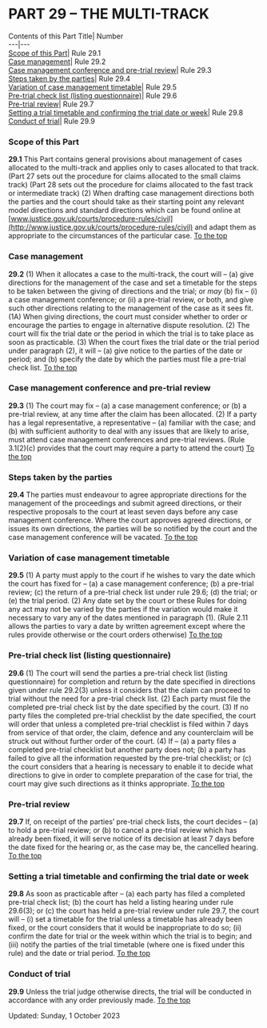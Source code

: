 # PART 29 – THE MULTI-TRACK
Contents of this Part
Title| Number  
---|---  
[Scope of this Part](https://www.justice.gov.uk/courts/procedure-rules/civil/rules/part29#29.1)| Rule 29.1  
[Case management](https://www.justice.gov.uk/courts/procedure-rules/civil/rules/part29#29.2)| Rule 29.2  
[Case management conference and pre-trial review](https://www.justice.gov.uk/courts/procedure-rules/civil/rules/part29#29.3)| Rule 29.3  
[Steps taken by the parties](https://www.justice.gov.uk/courts/procedure-rules/civil/rules/part29#29.4)| Rule 29.4  
[Variation of case management timetable](https://www.justice.gov.uk/courts/procedure-rules/civil/rules/part29#29.5)| Rule 29.5  
[Pre-trial check list (listing questionnaire)](https://www.justice.gov.uk/courts/procedure-rules/civil/rules/part29#29.6)| Rule 29.6  
[Pre-trial review](https://www.justice.gov.uk/courts/procedure-rules/civil/rules/part29#29.7)| Rule 29.7  
[Setting a trial timetable and confirming the trial date or week](https://www.justice.gov.uk/courts/procedure-rules/civil/rules/part29#29.8)| Rule 29.8  
[Conduct of trial](https://www.justice.gov.uk/courts/procedure-rules/civil/rules/part29#29.9)| Rule 29.9  
### Scope of this Part

**29.1** This Part contains general provisions about management of cases allocated to the multi-track and applies only to cases allocated to that track.
(Part 27 sets out the procedure for claims allocated to the small claims track)
(Part 28 sets out the procedure for claims allocated to the fast track or intermediate track)
(2) When drafting case management directions both the parties and the court should take as their starting point any relevant model directions and standard directions which can be found online at [www.justice.gov.uk/courts/procedure-rules/civil](http://www.justice.gov.uk/courts/procedure-rules/civil) and adapt them as appropriate to the circumstances of the particular case.
[To the top](https://www.justice.gov.uk/courts/procedure-rules/civil/rules/part29#top)
### Case management

**29.2**
(1) When it allocates a case to the multi-track, the court will –
(a) give directions for the management of the case and set a timetable for the steps to be taken between the giving of directions and the trial; or _may_
(b) fix –
(i) a case management conference; or
(ii) a pre-trial review,
or both, and give such other directions relating to the management of the case as it sees fit.
(1A) When giving directions, the court must consider whether to order or encourage the parties to engage in alternative dispute resolution.
(2) The court will fix the trial date or the period in which the trial is to take place as soon as practicable.
(3) When the court fixes the trial date or the trial period under paragraph (2), it will –
(a) give notice to the parties of the date or period; and
(b) specify the date by which the parties must file a pre-trial check list.
[To the top](https://www.justice.gov.uk/courts/procedure-rules/civil/rules/part29#top)
### Case management conference and pre-trial review

**29.3**
(1) The court may fix –
(a) a case management conference; or
(b) a pre-trial review, at any time after the claim has been allocated.
(2) If a party has a legal representative, a representative –
(a) familiar with the case; and
(b) with sufficient authority to deal with any issues that are likely to arise, must attend case management conferences and pre-trial reviews.
(Rule 3.1(2)(c) provides that the court may require a party to attend the court)
[To the top](https://www.justice.gov.uk/courts/procedure-rules/civil/rules/part29#top)
### Steps taken by the parties

**29.4** The parties must endeavour to agree appropriate directions for the management of the proceedings and submit agreed directions, or their respective proposals to the court at least seven days before any case management conference. Where the court approves agreed directions, or issues its own directions, the parties will be so notified by the court and the case management conference will be vacated.
[To the top](https://www.justice.gov.uk/courts/procedure-rules/civil/rules/part29#top)
### Variation of case management timetable

**29.5**
(1) A party must apply to the court if he wishes to vary the date which the court has fixed for –
(a) a case management conference;
(b) a pre-trial review;
(c) the return of a pre-trial check list under rule 29.6;
(d) the trial; or
(e) the trial period.
(2) Any date set by the court or these Rules for doing any act may not be varied by the parties if the variation would make it necessary to vary any of the dates mentioned in paragraph (1).
(Rule 2.11 allows the parties to vary a date by written agreement except where the rules provide otherwise or the court orders otherwise)
[To the top](https://www.justice.gov.uk/courts/procedure-rules/civil/rules/part29#top)
### Pre-trial check list (listing questionnaire)

**29.6**
(1) The court will send the parties a pre-trial check list (listing questionnaire) for completion and return by the date specified in directions given under rule 29.2(3) unless it considers that the claim can proceed to trial without the need for a pre-trial check list.
(2) Each party must file the completed pre-trial check list by the date specified by the court.
(3) If no party files the completed pre-trial checklist by the date specified, the court will order that unless a completed pre-trial checklist is filed within 7 days from service of that order, the claim, defence and any counterclaim will be struck out without further order of the court.
(4) If –
(a) a party files a completed pre-trial checklist but another party does not;
(b) a party has failed to give all the information requested by the pre-trial checklist; or
(c) the court considers that a hearing is necessary to enable it to decide what directions to give in order to complete preparation of the case for trial,
the court may give such directions as it thinks appropriate.
[To the top](https://www.justice.gov.uk/courts/procedure-rules/civil/rules/part29#top)
### Pre-trial review

**29.7** If, on receipt of the parties’ pre-trial check lists, the court decides –
(a) to hold a pre-trial review; or
(b) to cancel a pre-trial review which has already been fixed,
it will serve notice of its decision at least 7 days before the date fixed for the hearing or, as the case may be, the cancelled hearing.
[To the top](https://www.justice.gov.uk/courts/procedure-rules/civil/rules/part29#top)
### Setting a trial timetable and confirming the trial date or week

**29.8** As soon as practicable after –
(a) each party has filed a completed pre-trial check list;
(b) the court has held a listing hearing under rule 29.6(3); or
(c) the court has held a pre-trial review under rule 29.7,
the court will –
(i) set a timetable for the trial unless a timetable has already been fixed, or the court considers that it would be inappropriate to do so;
(ii) confirm the date for trial or the week within which the trial is to begin; and
(iii) notify the parties of the trial timetable (where one is fixed under this rule) and the date or trial period.
[To the top](https://www.justice.gov.uk/courts/procedure-rules/civil/rules/part29#top)
### Conduct of trial

**29.9** Unless the trial judge otherwise directs, the trial will be conducted in accordance with any order previously made.
[To the top](https://www.justice.gov.uk/courts/procedure-rules/civil/rules/part29#top)

Updated: Sunday, 1 October 2023
